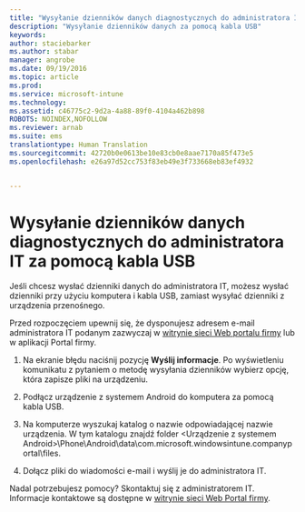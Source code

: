 ```yaml
---
title: "Wysyłanie dzienników danych diagnostycznych do administratora IT za pomocą kabla USB | Microsoft Intune"
description: "Wysyłanie dzienników danych za pomocą kabla USB"
keywords: 
author: staciebarker
ms.author: stabar
manager: angrobe
ms.date: 09/19/2016
ms.topic: article
ms.prod: 
ms.service: microsoft-intune
ms.technology: 
ms.assetid: c46775c2-9d2a-4a88-89f0-4104a462b898
ROBOTS: NOINDEX,NOFOLLOW
ms.reviewer: arnab
ms.suite: ems
translationtype: Human Translation
ms.sourcegitcommit: 42720b0e0613be10e83cb0e8aae7170a85f473e5
ms.openlocfilehash: e26a97d52cc753f83eb49e3f733668eb83ef4932


---
```



# Wysyłanie dzienników danych diagnostycznych do administratora IT za pomocą kabla USB

Jeśli chcesz wysłać dzienniki danych do administratora IT, możesz wysłać dzienniki przy użyciu komputera i kabla USB, zamiast wysyłać dzienniki z urządzenia przenośnego.

 Przed rozpoczęciem upewnij się, że dysponujesz adresem e-mail administratora IT podanym zazwyczaj w [witrynie sieci Web portalu firmy](http://portal.manage.microsoft.com) lub w aplikacji Portal firmy.

1.  Na ekranie błędu naciśnij pozycję **Wyślij informacje**. Po wyświetleniu komunikatu z pytaniem o metodę wysyłania dzienników wybierz opcję, która zapisze pliki na urządzeniu.

2.  Podłącz urządzenie z systemem Android do komputera za pomocą kabla USB.

3.  Na komputerze wyszukaj katalog o nazwie odpowiadającej nazwie urządzenia. W tym katalogu znajdź folder &lt;Urządzenie z systemem Android&gt;\Phone\Android\data\com.microsoft.windowsintune.companyportal\files\.

4.  Dołącz pliki do wiadomości e-mail i wyślij je do administratora IT.

Nadal potrzebujesz pomocy? Skontaktuj się z administratorem IT. Informacje kontaktowe są dostępne w [witrynie sieci Web Portal firmy](http://portal.manage.microsoft.com).



<!--HONumber=Oct16_HO2-->



